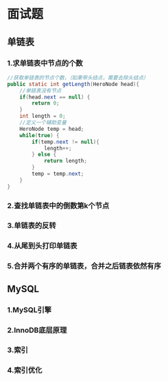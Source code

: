 # 面试题

## 单链表

### 1.求单链表中节点的个数

```java
//获取单链表的节点个数，（如果带头结点，需要去除头结点）
public static int getLength(HeroNode head){
    //单链表没有节点
    if(head.next == null) {
        return 0;
    }
    int length = 0;
    //定义一个辅助变量
    HeroNode temp = head;
    while(true) {
        if(temp.next != null){
            length++;
        } else {
            return length;
        }
        temp = temp.next;
    }
}
```

### 2.查找单链表中的倒数第k个节点

### 3.单链表的反转

### 4.从尾到头打印单链表

### 5.合并两个有序的单链表，合并之后链表依然有序

## MySQL

### 1.MySQL引擎

### 2.InnoDB底层原理

### 3.索引

### 4.索引优化